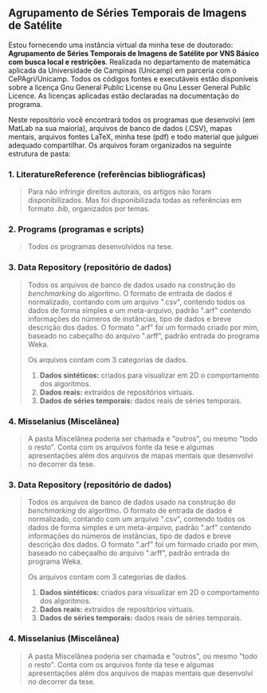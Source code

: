 Agrupamento de Séries Temporais de Imagens de Satélite
------------------------------------------------------

Estou fornecendo uma instância virtual da minha tese de doutorado: **Agrupamento de Séries Temporais de Imagens de Satélite por VNS Básico com busca local e restrições**. Realizada no departamento de matemática aplicada da Universidade de Campinas (Unicamp) em parceria com o CePAgri/Unicamp. Todos os códigos fontes e executáveis estão disponíveis sobre a licença Gnu General Public License ou Gnu Lesser General Public Licence. As licenças aplicadas estão declaradas na documentação do programa.

Neste repositório você encontrará todos os programas que desenvolvi (em MatLab na sua maioria), arquivos de banco de dados (.CSV), mapas mentais, arquivos fontes LaTeX, minha tese (pdf) e todo material que julguei adequado compartilhar. Os arquivos foram organizados na seguinte estrutura de pasta:

### 1. LiteratureReference (referências bibliográficas) ###
> Para não infringir direitos autorais, os artigos não foram disponibilizados. Mas foi disponibilizada todas as referências em formato *.bib*, organizados por temas. 

### 2. Programs (programas e scripts) ###
> Todos os programas desenvolvidos na tese.

### 3. Data Repository (repositório de dados) ###
> Todos os arquivos de banco de dados usado na construção do *benchmarking* do algoritmo. O formato de entrada de dados é normalizado, contando com um arquivo ".csv", contendo todos os dados de forma simples e um meta-arquivo, padrão ".arf" contendo informações do números de instâncias, tipo de dados e breve descrição dos dados. O formato ".arf" foi um formado criado por mim, baseado no cabeçalho do arquivo ".arff", padrão entrada do programa Weka.
>
> Os arquivos contam com 3 categorias de dados. 
>  1. **Dados sintéticos:** criados para visualizar em 2D o comportamento dos algoritmos.
>  2. **Dados reais:** extraídos de repositórios virtuais.
>  3. **Dados de séries temporais:** dados  reais de séries temporais.
 
### 4. Misselanius (Miscelânea) ###
> A pasta Miscelânea poderia ser chamada e "outros", ou mesmo "todo o resto". Conta com os arquivos fonte da tese e algumas apresentações além dos arquivos de mapas mentais que desenvolvi no decorrer da tese.

### 3. Data Repository (repositório de dados) ###
> Todos os arquivos de banco de dados usado na construção do *benchmarking* do algoritmo. O formato de entrada de dados é normalizado, contando com um arquivo ".csv", contendo todos os dados de forma simples e um meta-arquivo, padrão ".arf" contendo informações do números de instâncias, tipo de dados e breve descrição dos dados. O formato ".arf" foi um formado criado por mim, baseado no cabeçaalho do arquivo ".arff", padrão entrada do programa Weka.
>
> Os arquivos contam com 3 categorias de dados. 
>  1. **Dados sintéticos:** criados para visualizar em 2D o comportamento dos algoritmos.
>  2. **Dados reais:** extraídos de repositórios virtuais.
>  3. **Dados de séries temporais:** dados  reais de séries temporais.
 
### 4. Misselanius (Miscelânea) ###
> A pasta Miscelânea poderia ser chamada e "outros", ou mesmo "todo o resto". Conta com os arquivos fonte da tese e algumas apresentações além dos arquivos de mapas mentais que desenvolvi no decorrer da tese.

